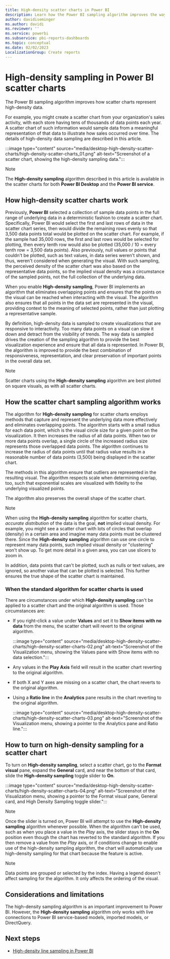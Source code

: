 ```yaml
---
title: High-density scatter charts in Power BI
description: Learn how the Power BI sampling algorithm improves the way scatter charts represent high-density data.
author: davidiseminger
ms.author: davidi
ms.reviewer: ''
ms.service: powerbi
ms.subservice: pbi-reports-dashboards
ms.topic: conceptual
ms.date: 02/02/2023
LocalizationGroup: Create reports
---
```

# High-density sampling in Power BI scatter charts

The Power BI sampling algorithm improves how scatter charts represent high-density data.

For example, you might create a scatter chart from your organization's sales activity, with each store having tens of thousands of data points each year. A scatter chart of such information would sample data from a meaningful representation of that data to illustrate how sales occurred over time. The details of high-density data sampling are described in this article.

:::image type="content" source="media/desktop-high-density-scatter-charts/high-density-scatter-charts_01.png" alt-text="Screenshot of a scatter chart, showing the high-density sampling data.":::

> [!NOTE]
> The **High-density sampling** algorithm described in this article is available in the scatter charts for both **Power BI Desktop** and the **Power BI service**.

## How high-density scatter charts work

Previously, **Power BI** selected a collection of sample data points in the full range of underlying data in a deterministic fashion to create a scatter chart. Specifically, Power BI would select the first and last rows of data in the scatter chart series, then would divide the remaining rows evenly so that 3,500 data points total would be plotted on the scatter chart. For example, if the sample had 35,000 rows, the first and last rows would be selected for plotting, then every tenth row would also be plotted (35,000 / 10 = every tenth row = 3,500 data points). Also previously, null values or points that couldn't be plotted, such as text values, in data series weren't shown, and thus, weren't considered when generating the visual. With such sampling, the perceived density of the scatter chart was also based on the representative data points, so the implied visual density was a circumstance of the sampled points, not the full collection of the underlying data.

When you enable **High-density sampling**, Power BI implements an algorithm that eliminates overlapping points and ensures that the points on the visual can be reached when interacting with the visual. The algorithm also ensures that all points in the data set are represented in the visual, providing context to the meaning of selected points, rather than just plotting a representative sample.

By definition, high-density data is sampled to create visualizations that are responsive to interactivity. Too many data points on a visual can slow it down and detract from the visibility of trends. The way data is sampled drives the creation of the sampling algorithm to provide the best visualization experience and ensure that all data is represented. In Power BI, the algorithm is improved to provide the best combination of responsiveness, representation, and clear preservation of important points in the overall data set.

> [!NOTE]
> Scatter charts using the **High-density sampling** algorithm are best plotted on square visuals, as with all scatter charts.

## How the scatter chart sampling algorithm works

The algorithm for **High-density sampling** for scatter charts employs methods that capture and represent the underlying data more effectively and eliminates overlapping points. The algorithm starts with a small radius for each data point, which is the visual circle size for a given point on the visualization. It then increases the radius of all data points. When two or more data points overlap, a single circle of the increased radius size represents those overlapped data points. The algorithm continues to increase the radius of data points until that radius value results in a reasonable number of data points (3,500) being displayed in the scatter chart.

The methods in this algorithm ensure that outliers are represented in the resulting visual. The algorithm respects scale when determining overlap, too, such that exponential scales are visualized with fidelity to the underlying visualized points.

The algorithm also preserves the overall shape of the scatter chart.

> [!NOTE]
> When using the **High-density sampling** algorithm for scatter charts, *accurate distribution* of the data is the goal, **not** implied visual density. For example, you might see a scatter chart with lots of circles that overlap (density) in a certain area and imagine many data points must be clustered there. Since the **High-density sampling** algorithm can use one circle to represent many data points, such implied visual density or "clustering" won't show up. To get more detail in a given area, you can use slicers to zoom in.

In addition, data points that can't be plotted, such as nulls or text values, are ignored, so another value that can be plotted is selected. This further ensures the true shape of the scatter chart is maintained.

### When the standard algorithm for scatter charts is used

There are circumstances under which **High-density sampling** can't be applied to a scatter chart and the original algorithm is used. Those circumstances are:

* If you right-click a value under **Values** and set it to **Show items with no data** from the menu, the scatter chart will revert to the original algorithm.

  :::image type="content" source="media/desktop-high-density-scatter-charts/high-density-scatter-charts-02.png" alt-text="Screenshot of the Visualization menu, showing the Values pane with Show items with no data selection.":::

* Any values in the **Play Axis** field will result in the scatter chart reverting to the original algorithm.
* If both X and Y axes are missing on a scatter chart, the chart reverts to the original algorithm.
* Using a **Ratio line** in the **Analytics** pane results in the chart reverting to the original algorithm.

  :::image type="content" source="media/desktop-high-density-scatter-charts/high-density-scatter-charts-03.png" alt-text="Screenshot of the Visualization menu, showing a pointer to the Analytics pane and Ratio line.":::

## How to turn on high-density sampling for a scatter chart

To turn on **High-density sampling**, select a scatter chart, go to the **Format visual** pane, expand the **General** card, and near the bottom of that card, slide the **High-density sampling** toggle slider to **On**.

:::image type="content" source="media/desktop-high-density-scatter-charts/high-density-scatter-charts-04.png" alt-text="Screenshot of the Visualization menu, showing a pointer to the Format visual pane, General card, and High Density Sampling toggle slider.":::

> [!NOTE]
> Once the slider is turned on, Power BI will attempt to use the **High-density sampling** algorithm whenever possible. When the algorithm can't be used, such as when you place a value in the *Play* axis, the slider stays in the **On** position even though the chart has reverted to the standard algorithm. If you then remove a value from the *Play* axis, or if conditions change to enable use of the high-density sampling algorithm, the chart will automatically use high-density sampling for that chart because the feature is active.

> [!NOTE]
> Data points are grouped or selected by the index. Having a legend doesn't affect sampling for the algorithm. It only affects the ordering of the visual.

## Considerations and limitations

The high-density sampling algorithm is an important improvement to Power BI. However, the **High-density sampling** algorithm only works with live connections to Power BI service-based models, imported models, or DirectQuery.

## Next steps

* [High-density line sampling in Power BI](desktop-high-density-sampling.md)

